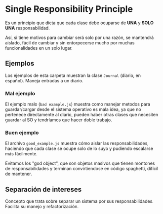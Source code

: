# Single Responsibility Principle

Es un principio que dicta que cada clase debe ocuparse de **UNA** y **SOLO UNA** responsabilidad.

Así, si tiene motivos para cambiar será solo por una razón, se mantendrá aislado, fácil de cambiar y sin entorpecerse mucho por muchas funcionalidades en un solo lugar.

##  Ejemplos

Los ejemplos de esta carpeta muestran la clase `Journal` (diario, en español). Maneja entradas a un diario.

### Mal ejemplo

El ejemplo malo (`bad example.js`) muestra como manejar metodos para guardar/cargar desde el sistema operativo es mala idea, ya que no pertenece directamente al diario, pueden haber otras clases que necesiten guardar al SO y tendríamos que hacer doble trabajo.

### Buen ejemplo

El archivo `good_example.js` muestra cómo aislar las responsabilidades, haciendo que cada clase se ocupe solo de lo suyo y pudiendo escalarse más fácilmente.

Evitamos los "god object", que son objetos masivos que tienen montones de responsabilidades y terminan convirtiendose en código spaghetti, difícil de mantener.

## Separación de intereses

Concepto que trata sobre separar un sistema por sus responsabilidades. Facilita su manejo y refactorización.